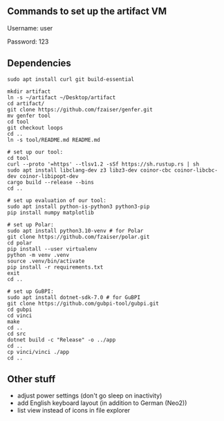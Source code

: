 ## Commands to set up the artifact VM

Username: user

Password: 123

## Dependencies

```shell
sudo apt install curl git build-essential

mkdir artifact
ln -s ~/artifact ~/Desktop/artifact
cd artifact/
git clone https://github.com/fzaiser/genfer.git
mv genfer tool
cd tool
git checkout loops
cd ..
ln -s tool/README.md README.md

# set up our tool:
cd tool
curl --proto '=https' --tlsv1.2 -sSf https://sh.rustup.rs | sh
sudo apt install libclang-dev z3 libz3-dev coinor-cbc coinor-libcbc-dev coinor-libipopt-dev
cargo build --release --bins
cd ..

# set up evaluation of our tool:
sudo apt install python-is-python3 python3-pip
pip install numpy matplotlib

# set up Polar:
sudo apt install python3.10-venv # for Polar
git clone https://github.com/fzaiser/polar.git
cd polar
pip install --user virtualenv
python -m venv .venv
source .venv/bin/activate
pip install -r requirements.txt
exit
cd ..

# set up GuBPI:
sudo apt install dotnet-sdk-7.0 # for GuBPI
git clone https://github.com/gubpi-tool/gubpi.git
cd gubpi
cd vinci
make
cd ..
cd src
dotnet build -c "Release" -o ../app
cd ..
cp vinci/vinci ./app
cd ..
```

## Other stuff

* adjust power settings (don't go sleep on inactivity)
* add English keyboard layout (in addition to German (Neo2))
* list view instead of icons in file explorer
